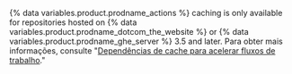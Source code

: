 {% data variables.product.prodname_actions %} caching is only available for repositories hosted on {% data variables.product.prodname_dotcom_the_website %} or {% data variables.product.prodname_ghe_server %} 3.5 and later. Para obter mais informações, consulte "<a href="/actions/guides/caching-dependencies-to-speed-up-workflows" class="dotcom-only">Dependências de cache para acelerar fluxos de trabalho</a>."
